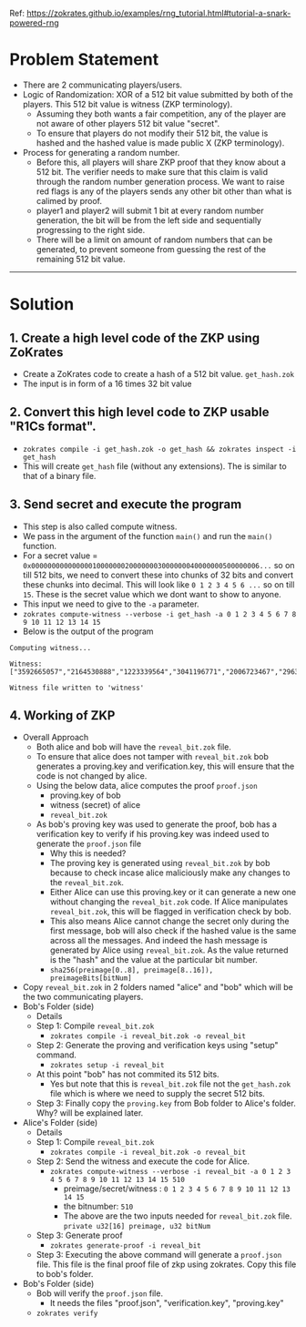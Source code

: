 Ref: https://zokrates.github.io/examples/rng_tutorial.html#tutorial-a-snark-powered-rng

# Problem Statement
- There are 2 communicating players/users.
- Logic of Randomization: XOR of a 512 bit value submitted by both of the players. This 512 bit value is witness (ZKP terminology).
  - Assuming they both wants a fair competition, any of the player are not aware of other players 512 bit value "secret".
  - To ensure that players do not modify their 512 bit, the value is hashed and the hashed value is made public X (ZKP terminology).
- Process for generating a random number.
  - Before this, all players will share ZKP proof that they know about a 512 bit. The verifier needs to make sure that this claim is valid through the random number generation process. We want to raise red flags is any of the players sends any other bit other than what is calimed by proof.
  - player1 and player2 will submit 1 bit at every random number generation, the bit will be from the left side and sequentially progressing to the right side.
  - There will be a limit on amount of random numbers that can be generated, to prevent someone from guessing the rest of the remaining 512 bit value.

---
# Solution

## 1. Create a high level code of the ZKP using ZoKrates
- Create a ZoKrates code to create a hash of a 512 bit value. `get_hash.zok`
- The input is in form of a 16 times 32 bit value

## 2. Convert this high level code to ZKP usable "R1Cs format".
- `zokrates compile -i get_hash.zok -o get_hash && zokrates inspect -i get_hash`
- This will create `get_hash` file (without any extensions). The is similar to that of a binary file.

## 3. Send secret and execute the program
- This step is also called compute witness.
- We pass in the argument of the function `main()` and run the  `main()` function.
- For a secret value = `0x00000000000000010000000200000003000000040000000500000006...` so on till 512 bits, we need to convert these into chunks of 32 bits and convert these chunks into decimal. This will look like `0 1 2 3 4 5 6 ...` so on till `15`. These is the secret value which we dont want to show to anyone.
- This input we need to give to the `-a` parameter.
- `zokrates compute-witness --verbose -i get_hash -a 0 1 2 3 4 5 6 7 8 9 10 11 12 13 14 15`
- Below is the output of the program
```
Computing witness...

Witness: 
["3592665057","2164530888","1223339564","3041196771","2006723467","2963045520","3851824201","3453903005"]

Witness file written to 'witness'
```

## 4. Working of ZKP
- Overall Approach
  - Both alice and bob will have the `reveal_bit.zok` file.
  - To ensure that alice does not tamper with `reveal_bit.zok` bob generates a proving.key and verification.key, this will ensure that the code is not changed by alice.
  - Using the below data, alice computes the proof `proof.json`
    - proving.key of bob
    - witness (secret) of alice
    - `reveal_bit.zok`
  - As bob's proving key was used to generate the proof, bob has a verification key to verify if his proving.key was indeed used to generate the `proof.json` file
    - Why this is needed?
    - The proving key is generated using `reveal_bit.zok` by bob because to check incase alice maliciously make any changes to the `reveal_bit.zok`.
    - Either Alice can use this proving.key or it can generate a new one without changing the `reveal_bit.zok` code. If Alice manipulates `reveal_bit.zok`, this will be flagged in verification check by bob.
    - This also means Alice cannot change the secret only during the first message, bob will also check if the hashed value is the same across all the messages. And indeed the hash message is generated by Alice using `reveal_bit.zok`. As the value returned is the "hash" and the value at the particular bit number.
    - `sha256(preimage[0..8], preimage[8..16]), preimageBits[bitNum]`
- Copy `reveal_bit.zok` in 2 folders named "alice" and "bob" which will be the two communicating players.
- Bob's Folder (side)
  - Details
  - Step 1: Compile `reveal_bit.zok`
    - `zokrates compile -i reveal_bit.zok -o reveal_bit`
  - Step 2: Generate the proving and verification keys using "setup" command.
    - `zokrates setup -i reveal_bit`
  - At this point "bob" has not commited its 512 bits.
    - Yes but note that this is `reveal_bit.zok` file not the `get_hash.zok` file which is where we need to supply the secret 512 bits.
  - Step 3: Finally copy the `proving.key` from Bob folder to Alice's folder. Why? will be explained later.
- Alice's Folder (side)
  - Details
  - Step 1: Compile `reveal_bit.zok`
    - `zokrates compile -i reveal_bit.zok -o reveal_bit`
  - Step 2: Send the witness and execute the code for Alice.
    - `zokrates compute-witness --verbose -i reveal_bit -a 0 1 2 3 4 5 6 7 8 9 10 11 12 13 14 15 510`
      - preimage/secret/witness : `0 1 2 3 4 5 6 7 8 9 10 11 12 13 14 15`
      - the bitnumber: `510`
      - The above are the two inputs needed for `reveal_bit.zok` file. `private u32[16] preimage, u32 bitNum`
  - Step 3: Generate proof
    - `zokrates generate-proof -i reveal_bit`
  - Step 3: Executing the above command will generate a `proof.json` file. This file is the final proof file of zkp using zokrates. Copy this file to bob's folder.
- Bob's Folder (side)
  - Bob will verify the `proof.json` file.
    - It needs the files "proof.json", "verification.key", "proving.key"
  - `zokrates verify`